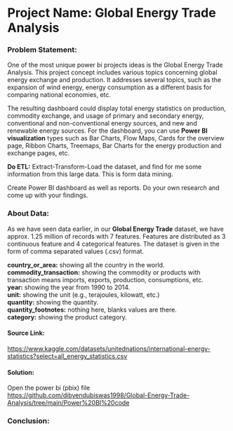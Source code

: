 # Project Name:  Global Energy Trade Analysis

### Problem Statement:
One of the most unique power bi projects ideas is the Global Energy Trade
Analysis. This project concept includes various topics concerning global energy
exchange and production. It addresses several topics, such as the expansion of
wind energy, energy consumption as a different basis for comparing national
economies, etc.

The resulting dashboard could display total energy statistics on production,
commodity exchange, and usage of primary and secondary energy,
conventional and non-conventional energy sources, and new and renewable
energy sources. For the dashboard, you can use **Power BI visualization** types
such as Bar Charts, Flow Maps, Cards for the overview page, Ribbon Charts,
Treemaps, Bar Charts for the energy production and exchange pages, etc.

**Do ETL:** Extract-Transform-Load the dataset, and find for me some information
from this large data. This is form data mining.

Create Power BI dashboard as well as reports.
Do your own research and come up with your findings.


### About Data:
As we have seen data earlier, in our **Global Energy Trade** dataset, we have
approx. 1.25 million of records with 7 features. Features are distributed as 3
continuous feature and 4 categorical features. The dataset is given in the
form of comma separated values (.csv) format.<br>

  **country_or_area:** showing all the country in the world.<br>
  **commodity_transaction:** showing the commodity or products with
  transaction means imports, exports, production, consumptions, etc.<br>
  **year:** showing the year from 1990 to 2014.<br>
  **unit:** showing the unit (e.g., terajoules, kilowatt, etc.)<br>
  **quantity:** showing the quantity.<br>
  **quantity_footnotes:** nothing here, blanks values are there.<br>
  **category:** showing the product category.<br>

#### Source Link: 
https://www.kaggle.com/datasets/unitednations/international-energy-statistics?select=all_energy_statistics.csv

#### Solution: 
Open the power bi (pbix) file
https://github.com/dibyendubiswas1998/Global-Energy-Trade-Analysis/tree/main/Power%20BI%20code

### Conclusion:


